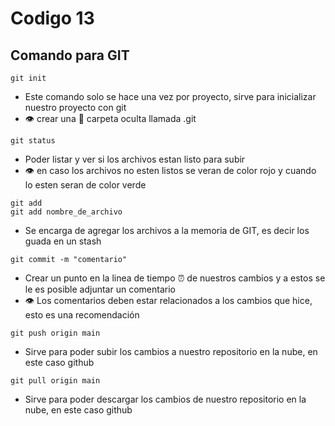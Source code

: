 # Codigo 13

## Comando para GIT

```
git init
```
- Este comando solo se hace una vez por proyecto, sirve para inicializar nuestro proyecto con git
- :eye: crear una :file_folder: carpeta oculta llamada .git

```
git status
```

- Poder listar y ver si los archivos estan listo para subir
- :eye: en caso los archivos no esten listos se veran de color rojo y cuando lo esten seran de color verde


```
git add 
git add nombre_de_archivo
```

- Se encarga de agregar los archivos a la memoria de GIT, es decir los guada en un stash


```
git commit -m "comentario"
```

- Crear un punto en la linea de tiempo :alarm_clock: de nuestros cambios y a estos se le es posible adjuntar un comentario
- :eye: Los comentarios deben estar relacionados a los cambios que hice, esto es una recomendación


```
git push origin main
```
- Sirve para poder subir los cambios a nuestro repositorio en la nube, en este caso github


```
git pull origin main
```
- Sirve para poder descargar los cambios de nuestro repositorio en la nube, en este caso github
